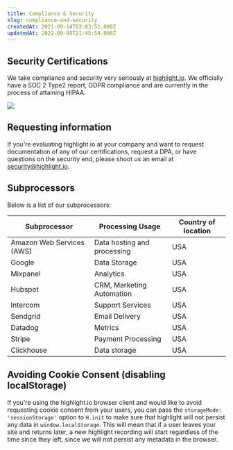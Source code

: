 ```yaml
---
title: Compliance & Security
slug: compliance-and-security
createdAt: 2021-09-14T02:03:51.000Z
updatedAt: 2022-09-08T21:45:54.000Z
---
```


## Security Certifications

We take compliance and security very seriously at [highlight.io](https://highlight.io). We officially have a SOC 2 Type2 report, GDPR compliance and are currently in the process of attaining HIPAA. 

![](/images/certs.png)

## Requesting information

If you're evaluating highlight.io at your company and want to request documentation of any of our certifications, request a DPA, or have questions on the security end, please shoot us an email at [security@highlight.io](mailto:security@highlight.io).

## Subprocessors

Below is a list of our subprocessors:

| Subprocessor              | Processing Usage            | Country of location |
|---------------------------|-----------------------------|---------------------|
| Amazon Web Services (AWS) | Data hosting and processing | USA                 |
| Google                    | Data Storage                | USA                 |
| Mixpanel                  | Analytics                   | USA                 |
| Hubspot                   | CRM, Marketing Automation   | USA                 |
| Intercom                  | Support Services            | USA                 |
| Sendgrid                  | Email Delivery              | USA                 |
| Datadog                   | Metrics                     | USA                 |
| Stripe                    | Payment Processing          | USA                 |
| Clickhouse                | Data storage                | USA                 |

## Avoiding Cookie Consent (disabling localStorage)

If you're using the highlight.io browser client and would like to avoid requesting cookie consent from your users,
you can pass the `storageMode: 'sessionStorage'` option to `H.init` to make sure that highlight will not persist
any data in `window.localStorage`. This will mean that if a user leaves your site and returns later, a new
highlight recording will start regardless of the time since they left, 
since we will not persist any metadata in the browser.
